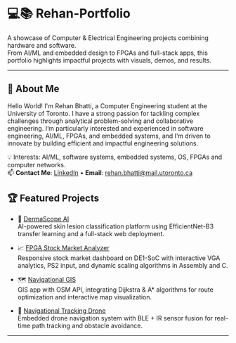 # 💻📚 Rehan-Portfolio  

A showcase of Computer & Electrical Engineering projects combining hardware and software.  
From AI/ML and embedded design to FPGAs and full-stack apps, this portfolio highlights impactful projects with visuals, demos, and results.  

---

## 👋 About Me  
Hello World! I'm Rehan Bhatti, a Computer Engineering student at the University of Toronto. I have a strong passion for tackling complex challenges through analytical problem-solving and collaborative engineering. I’m particularly interested and experienced in software engineering, AI/ML, FPGAs, and embedded systems, and I’m driven to innovate by building efficient and impactful engineering solutions.

💡 Interests: AI/ML, software systems, embedded systems, OS, FPGAs and computer networks.  
📫 **Contact Me**: [LinkedIn](https://www.linkedin.com/in/rehan-bhatti-34a07b233) • **Email**: rehan.bhatti@mail.utoronto.ca

## 🏆 Featured Projects  

- 🔬 [DermaScope AI](./DermaScope-AI/README.md)  
  AI-powered skin lesion classification platform using EfficientNet-B3 transfer learning and a full-stack web deployment.  

- 📈 [FPGA Stock Market Analyzer](./projects/FPGA-Stock-Market-Analyzer/README.md)  
  Responsive stock market dashboard on DE1-SoC with interactive VGA analytics, PS2 input, and dynamic scaling algorithms in Assembly and C.  

- 🗺️ [Navigational GIS](./projects/Navigational-GIS/README.md)  
  GIS app with OSM API, integrating Dijkstra & A* algorithms for route optimization and interactive map visualization.  

- 🚁 [Navigational Tracking Drone](./projects/Navigational-Tracking-Drone/README.md)  
  Embedded drone navigation system with BLE + IR sensor fusion for real-time path tracking and obstacle avoidance.  

---  
